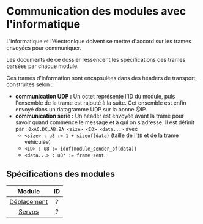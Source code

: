 # Communication des modules avec l'informatique

L'informatique et l'électronique doivent se mettre d'accord sur les trames envoyées pour communiquer.

Les documents de ce dossier ressencent les spécifications des trames parsées par chaque module.

Ces trames d'information sont encapsulées dans des headers de transport, construites selon :
* **communication UDP :** Un octet représente l'ID du module, puis l'ensemble de la trame est rajouté à la suite. Cet ensemble est enfin envoyé dans un datagramme UDP sur la bonne @IP.
* **communication série :** Un header est envoyée avant la trame pour savoir quand commence le message et à qui on s'adresse. Il est définit par : `0xAC.DC.AB.BA <size> <ID> <data...>` avec
	* `<size> : u8 := 1 + sizeof(data)` (taille de l'`ID` et de la trame véhiculée)
	* `<ID> : u8 := idof(module_sender_of(data))`
	* `<data...> : u8* := frame sent`.

## Spécifications des modules

|                       Module                       | ID |
|:--------------------------------------------------:|:--:|
| [Déplacement](/elec_soft/modules/deplacement.html) |  ? |
|      [Servos](/elec_soft/modules/servos.html)      |  ? |
